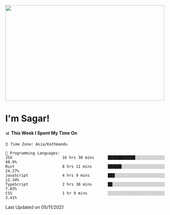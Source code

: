 
<img src="https://media.giphy.com/media/3ornk57KwDXf81rjWM/giphy.gif" width="500" height="300" frameBorder="0" class="giphy-embed" allowFullScreen></img>

#   I'm Sagar!

<!--START_SECTION:waka-->
📊 **This Week I Spent My Time On** 

```text
⌚︎ Time Zone: Asia/Kathmandu

💬 Programming Languages: 
JSX                      16 hrs 30 mins      ████████████░░░░░░░░░░░░░   48.9% 
Rust                     8 hrs 11 mins       ██████░░░░░░░░░░░░░░░░░░░   24.27% 
JavaScript               4 hrs 9 mins        ███░░░░░░░░░░░░░░░░░░░░░░   12.34% 
TypeScript               2 hrs 38 mins       ██░░░░░░░░░░░░░░░░░░░░░░░   7.83% 
CSS                      1 hr 9 mins         ░░░░░░░░░░░░░░░░░░░░░░░░░   3.41%

```


 Last Updated on 05/11/2021
<!--END_SECTION:waka-->
